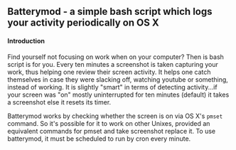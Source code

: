 ## Batterymod - a simple bash script which logs your activity periodically on OS X

#### Introduction
Find yourself not focusing on work when on your computer? Then is bash script is for you. Every ten minutes a screenshot is taken capturing your work, thus helping one review their screen activity. It helps one catch themselves in case they were slacking off, watching youtube or something, instead of working. It is slightly "smart" in terms of detecting activity...if your screen was "on" mostly uninterrupted for ten minutes (default) it takes a screenshot else it resets its timer.

Batterymod works by checking whether the screen is on via OS X's `pmset` command. So it's possible for it to work on other Unixes, provided an equivalent commands for pmset and take screenshot replace it. To use batterymod, it must be scheduled to run by cron every minute.

